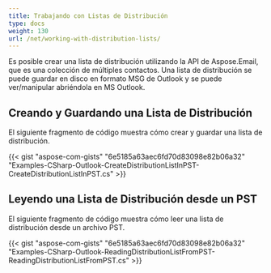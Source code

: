 ```yaml
---
title: Trabajando con Listas de Distribución
type: docs
weight: 130
url: /net/working-with-distribution-lists/
---
```


Es posible crear una lista de distribución utilizando la API de Aspose.Email, que es una colección de múltiples contactos. Una lista de distribución se puede guardar en disco en formato MSG de Outlook y se puede ver/manipular abriéndola en MS Outlook.

## **Creando y Guardando una Lista de Distribución**

El siguiente fragmento de código muestra cómo crear y guardar una lista de distribución.

{{< gist "aspose-com-gists" "6e5185a63aec6fd70d83098e82b06a32" "Examples-CSharp-Outlook-CreateDistributionListInPST-CreateDistributionListInPST.cs" >}}

## **Leyendo una Lista de Distribución desde un PST**

El siguiente fragmento de código muestra cómo leer una lista de distribución desde un archivo PST.

{{< gist "aspose-com-gists" "6e5185a63aec6fd70d83098e82b06a32" "Examples-CSharp-Outlook-ReadingDistributionListFromPST-ReadingDistributionListFromPST.cs" >}}

